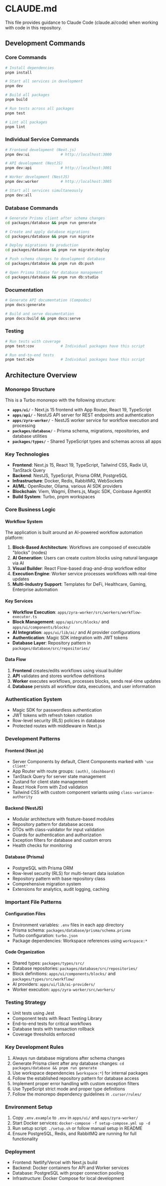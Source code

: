 # CLAUDE.md

This file provides guidance to Claude Code (claude.ai/code) when working with code in this repository.

## Development Commands

### Core Commands
```bash
# Install dependencies
pnpm install

# Start all services in development
pnpm dev

# Build all packages
pnpm build

# Run tests across all packages
pnpm test

# Lint all packages
pnpm lint
```

### Individual Service Commands
```bash
# Frontend development (Next.js)
pnpm dev:ui              # http://localhost:3000

# API development (NestJS)
pnpm dev:api             # http://localhost:3001

# Worker development (NestJS)
pnpm dev:worker          # http://localhost:3005

# Start all services simultaneously
pnpm dev:all
```

### Database Commands
```bash
# Generate Prisma client after schema changes
cd packages/database && pnpm run generate

# Create and apply database migrations
cd packages/database && pnpm run migrate

# Deploy migrations to production
cd packages/database && pnpm run migrate:deploy

# Push schema changes to development database
cd packages/database && pnpm run db:push

# Open Prisma Studio for database management
cd packages/database && pnpm run db:studio
```

### Documentation
```bash
# Generate API documentation (Compodoc)
pnpm docs:generate

# Build and serve documentation
pnpm docs:build && pnpm docs:serve
```

### Testing
```bash
# Run tests with coverage
pnpm test:cov            # Individual packages have this script

# Run end-to-end tests
pnpm test:e2e            # Individual packages have this script
```

## Architecture Overview

### Monorepo Structure
This is a Turbo monorepo with the following structure:

- **`apps/ui/`** - Next.js 15 frontend with App Router, React 19, TypeScript
- **`apps/api/`** - NestJS API server for REST endpoints and authentication
- **`apps/zyra-worker/`** - NestJS worker service for workflow execution and processing
- **`packages/database/`** - Prisma schema, migrations, repositories, and database utilities
- **`packages/types/`** - Shared TypeScript types and schemas across all apps

### Key Technologies
- **Frontend**: Next.js 15, React 19, TypeScript, Tailwind CSS, Radix UI, TanStack Query
- **Backend**: NestJS, TypeScript, Prisma ORM, PostgreSQL
- **Infrastructure**: Docker, Redis, RabbitMQ, WebSockets
- **AI/ML**: OpenRouter, Ollama, various AI SDK providers
- **Blockchain**: Viem, Wagmi, Ethers.js, Magic SDK, Coinbase AgentKit
- **Build System**: Turbo, pnpm workspaces

### Core Business Logic

#### Workflow System
The application is built around an AI-powered workflow automation platform:

1. **Block-Based Architecture**: Workflows are composed of executable "blocks" (nodes)
2. **AI Generation**: Users can create custom blocks using natural language via AI
3. **Visual Builder**: React Flow-based drag-and-drop workflow editor
4. **Execution Engine**: Worker service processes workflows with real-time updates
5. **Multi-Industry Support**: Templates for DeFi, Healthcare, Gaming, Enterprise automation

#### Key Services
- **Workflow Execution**: `apps/zyra-worker/src/workers/workflow-executor.ts`
- **Block Management**: `apps/api/src/blocks/` and `apps/ui/components/blocks/`
- **AI Integration**: `apps/ui/lib/ai/` and AI provider configurations
- **Authentication**: Magic SDK integration with JWT tokens
- **Database Layer**: Repository pattern in `packages/database/src/repositories/`

#### Data Flow
1. **Frontend** creates/edits workflows using visual builder
2. **API** validates and stores workflow definitions 
3. **Worker** executes workflows, processes blocks, sends real-time updates
4. **Database** persists all workflow data, executions, and user information

### Authentication System
- Magic SDK for passwordless authentication
- JWT tokens with refresh token rotation
- Row-level security (RLS) policies in database
- Protected routes with middleware in Next.js

### Development Patterns

#### Frontend (Next.js)
- Server Components by default, Client Components marked with `'use client'`
- App Router with route groups: `(auth)`, `(dashboard)`
- TanStack Query for server state management
- Zustand for client state management
- React Hook Form with Zod validation
- Tailwind CSS with custom component variants using `class-variance-authority`

#### Backend (NestJS)
- Modular architecture with feature-based modules
- Repository pattern for database access
- DTOs with class-validator for input validation
- Guards for authentication and authorization
- Exception filters for database and custom errors
- Health checks for monitoring

#### Database (Prisma)
- PostgreSQL with Prisma ORM
- Row-level security (RLS) for multi-tenant data isolation
- Repository pattern with base repository class
- Comprehensive migration system
- Extensions for analytics, audit logging, caching

### Important File Patterns

#### Configuration Files
- Environment variables: `.env` files in each app directory
- Prisma schema: `packages/database/prisma/schema.prisma`
- Turbo configuration: `turbo.json`
- Package dependencies: Workspace references using `workspace:*`

#### Code Organization
- Shared types: `packages/types/src/`
- Database repositories: `packages/database/src/repositories/`
- Block definitions: `apps/ui/components/blocks/` and `packages/types/src/workflow/`
- AI providers: `apps/ui/lib/ai-providers/`
- Worker execution: `apps/zyra-worker/src/workers/`

### Testing Strategy
- Unit tests using Jest
- Component tests with React Testing Library
- End-to-end tests for critical workflows
- Database tests with transaction rollback
- Coverage thresholds enforced

### Key Development Rules
1. Always run database migrations after schema changes
2. Generate Prisma client after any database changes: `cd packages/database && pnpm run generate`
3. Use workspace dependencies (`workspace:*`) for internal packages
4. Follow the established repository pattern for database access
5. Implement proper error handling with custom exception filters
6. Use TypeScript strict mode and proper type definitions
7. Follow the monorepo dependency guidelines in `.cursor/rules/`

### Environment Setup
1. Copy `.env.example` to `.env` in `apps/ui/` and `apps/zyra-worker/`
2. Start Docker services: `docker-compose -f setup-compose.yml up -d`
3. Run setup script: `./setup.sh` or follow manual setup in README
4. Ensure PostgreSQL, Redis, and RabbitMQ are running for full functionality

### Deployment
- Frontend: Netlify/Vercel with Next.js build
- Backend: Docker containers for API and Worker services
- Database: PostgreSQL with proper connection pooling
- Infrastructure: Docker Compose for local development
